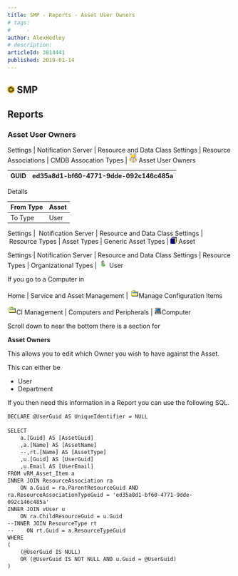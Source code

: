 ```yaml
---
title: SMP - Reports - Asset User Owners
# tags:
#     - 
author: AlexHedley
# description: 
articleId: 3814441
published: 2019-01-14
---
```


## ![SMP](images\smp.png) SMP
  
## Reports
  
### Asset User Owners
  
Settings | Notification Server | Resource and Data Class Settings | Resource Associations | CMDB Assocation Types | ![Resource Association](images\ResourceAssociation.png) Asset User Owners

| ​GUID | ed35a8d1-bf60-4771-9dde-092c146c485a |
| --- | --- |

Details

| ​From Type | Asset |
| --- | --- |
| ​To Type | ​User |

Settings |  Notification Server | Resource and Data Class Settings |  Resource Types | Asset Types | Generic Asset Types | ![Resource](images\Resource.png) Asset
  
Settings | Notification Server | Resource and Data Class Settings | Resource Types | Organizational Types | ![user](images\User.png) User

If you go to a Computer in
  
Home | Service and Asset Management | ![icnCustomView](images\icnCustomView.gif)Manage Configuration Items
  
![icnCustomView](images\icnCustomView.gif)CI Management | Computers and Peripherals | ![Computer](images\computer16.png)Computer
  
Scroll down to near the bottom there is a section for
  
**Asset Owners**
  
This allows you to edit which Owner you wish to have against the Asset.
  
This can either be
  
- User
- Department

If you then need this information in a Report you can use the following SQL.

    DECLARE @UserGuid AS UniqueIdentifier = NULL
    
    SELECT 
        a.[Guid] AS [AssetGuid]
        ,a.[Name] AS [AssetName]
        --,rt.[Name] AS [AssetType]
        ,u.[Guid] AS [UserGuid]
        ,u.Email AS [UserEmail]
    FROM vRM_Asset_Item a
    INNER JOIN ResourceAssociation ra 
        ON a.Guid = ra.ParentResourceGuid AND ra.ResourceAssociationTypeGuid = 'ed35a8d1-bf60-4771-9dde-092c146c485a'
    INNER JOIN vUser u
        ON ra.ChildResourceGuid = u.Guid
    --INNER JOIN ResourceType rt
    --    ON rt.Guid = a.ResourceTypeGuid
    WHERE 
    (
        (@UserGuid IS NULL) 
        OR (@UserGuid IS NOT NULL AND u.Guid = @UserGuid)
    )
